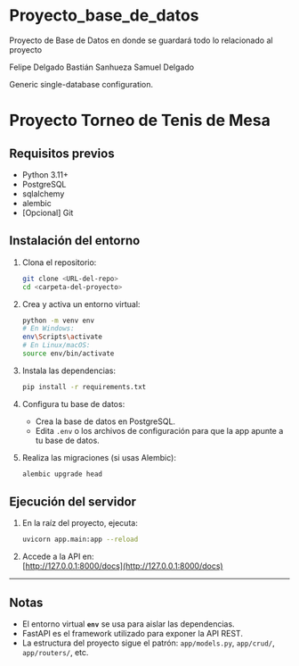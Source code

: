 # Proyecto_base_de_datos
Proyecto de Base de Datos en donde se guardará todo lo relacionado al proyecto

Felipe Delgado
Bastián Sanhueza
Samuel Delgado

Generic single-database configuration.
# Proyecto Torneo de Tenis de Mesa

## Requisitos previos

- Python 3.11+
- PostgreSQL
- sqlalchemy
- alembic 
- [Opcional] Git

## Instalación del entorno

1. Clona el repositorio:
    ```bash
    git clone <URL-del-repo>
    cd <carpeta-del-proyecto>
    ```

2. Crea y activa un entorno virtual:
    ```bash
    python -m venv env
    # En Windows:
    env\Scripts\activate
    # En Linux/macOS:
    source env/bin/activate
    ```

3. Instala las dependencias:
    ```bash
    pip install -r requirements.txt
    ```

4. Configura tu base de datos:
    - Crea la base de datos en PostgreSQL.
    - Edita `.env` o los archivos de configuración para que la app apunte a tu base de datos.

5. Realiza las migraciones (si usas Alembic):
    ```bash
    alembic upgrade head
    ```

## Ejecución del servidor

1. En la raíz del proyecto, ejecuta:
    ```bash
    uvicorn app.main:app --reload
    ```
2. Accede a la API en:  
    [http://127.0.0.1:8000/docs](http://127.0.0.1:8000/docs)

---

## Notas

- El entorno virtual **`env`** se usa para aislar las dependencias.
- FastAPI es el framework utilizado para exponer la API REST.
- La estructura del proyecto sigue el patrón: `app/models.py`, `app/crud/`, `app/routers/`, etc.
